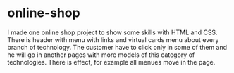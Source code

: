 # online-shop
I made one online shop project to show some skills with HTML and CSS. There is header with menu with links and virtual cards menu about every branch of technology. The customer have to click only in some of them and he will go in another pages with more models of this category of technologies. There is effect, for example all menues move in the page.
